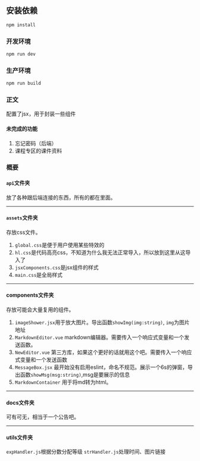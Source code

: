 ## 安装依赖

```sh
npm install
```

### 开发环境

```sh
npm run dev
```

### 生产环境
```sh
npm run build
```

### 正文  
配置了jsx，用于封装一些组件

#### 未完成的功能 
1. 忘记密码（后端）
2. 课程专区的课件资料 

### 概要 
#### `api`文件夹
放了各种跟后端连接的东西，所有的都在里面。 
***
#### `assets`文件夹
存放css文件。
1. `global.css`是便于用户使用某些特效的
2. `hl.css`是代码高亮css，不知道为什么我无法正常导入，所以放到这里从这导入了 
3. `jsxComponents.css`是jsx组件的样式 
4. `main.css`是全局样式 
***
#### components文件夹 
存放可能会大量复用的组件。 
1. `imageShower.jsx`用于放大图片。导出函数`showImg(img:string)`, `img`为图片地址
2. `MarkdownEditor.vue` markdown编辑器。需要传入一个响应式变量和一个发送函数。  
3. `NewEditor.vue` 第三方库，如果这个更好的话就用这个吧。需要传入一个响应式变量和一个发送函数
4. `MessageBox.jsx` 最开始没有启用eslint，命名不规范。展示一个6s的弹窗，导出函数`showMsg(msg:string)`,msg是要展示的信息 
5. `MarkdownContainer` 用于将md转为html。 
***
#### docs文件夹 
可有可无，相当于一个公告吧。 
***
#### utils文件夹 
`expHandler.js`根据分数分配等级 
`strHandler.js`处理时间、图片链接
